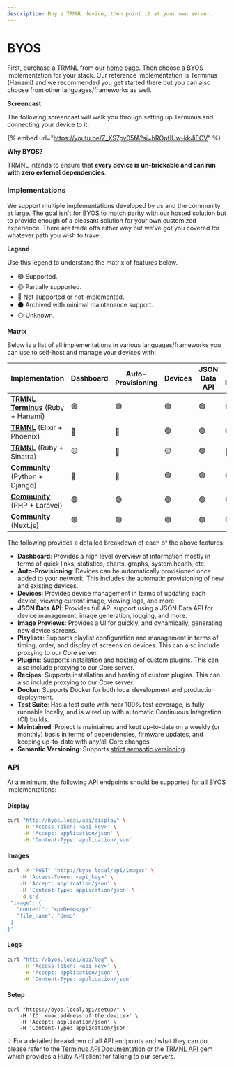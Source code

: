 ```yaml
---
description: Buy a TRMNL device, then point it at your own server.
---
```


# BYOS

First, purchase a TRMNL from our [home page](https://usetrmnl.com). Then choose a BYOS implementation for your stack. Our reference implementation is Terminus (Hanami) and we recommended you get started there but you can also choose from other languages/frameworks as well.

**Screencast**

The following screencast will walk you through setting up Terminus and connecting your device to it.

{% embed url="https://youtu.be/Z_XS7py05fA?si=hROpfIUw-kkJiEOV" %}

**Why BYOS?**

TRMNL intends to ensure that **every device is un-brickable and can run with zero external dependencies**.

### Implementations

We support multiple implementations developed by us and the community at large. The goal isn't for BYOS to match parity with our hosted solution but to provide enough of a pleasant solution for your own customized experience. There are trade offs either way but we've got you covered for whatever path you wish to travel.

**Legend**

Use this legend to understand the matrix of features below.

* 🟢 Supported.
* 🟡 Partially supported.
* 🔴 Not supported or not implemented.
* ⚫️ Archived with minimal maintenance support.
* ⚪️ Unknown.

**Matrix**

Below is a list of all implementations in various languages/frameworks you can use to self-host and manage your devices with:

<table><thead><tr><th>Implementation</th><th width="128">Dashboard</th><th>Auto-Provisioning</th><th>Devices</th><th>JSON Data API</th><th>Image Previews</th><th>Playlists</th><th>Plugins</th><th>Recipes</th><th>Docker</th><th>Test Suite</th><th>Maintained</th><th>Semantic Versioning</th></tr></thead><tbody><tr><td><a href="https://github.com/usetrmnl/byos_hanami"><strong>TRMNL Terminus</strong></a> (Ruby + Hanami)</td><td>🟢</td><td>🟢</td><td>🟢</td><td>🟢</td><td>🟢</td><td>🟡</td><td>🟢</td><td>🟢</td><td>🟢</td><td>🟢</td><td>🟢</td><td>🟢</td></tr><tr><td><a href="https://github.com/usetrmnl/byos_phoenix"><strong>TRMNL</strong></a> (Elixir + Phoenix)</td><td>🔴</td><td>🔴</td><td>🟢</td><td>🟢</td><td>🟢</td><td>🟢</td><td>🔴</td><td>🔴</td><td>🔴</td><td>🔴</td><td>🔴</td><td>⚪️</td></tr><tr><td><a href="https://github.com/usetrmnl/byos_sinatra"><strong>TRMNL</strong></a> (Ruby + Sinatra)</td><td>🟡</td><td>🔴</td><td>🟡</td><td>🟢</td><td>🔴</td><td>🔴</td><td>🔴</td><td>🔴</td><td>🟢</td><td>🟢</td><td>⚫️</td><td>🟢</td></tr><tr><td><a href="https://github.com/usetrmnl/byos_django"><strong>Community</strong></a> (Python + Django)</td><td>🔴</td><td>🔴</td><td>🟢</td><td>🟢</td><td>🟢</td><td>🔴</td><td>🔴</td><td>🔴</td><td>🟢</td><td>🔴</td><td>🟢</td><td>⚪️</td></tr><tr><td><a href="https://github.com/usetrmnl/byos_laravel"><strong>Community</strong></a> (PHP + Laravel)</td><td>🟢</td><td>🟢</td><td>🟢</td><td>🟢</td><td>🟢</td><td>🟢</td><td>🟢</td><td>🟢</td><td>🟢</td><td>🟢</td><td>🟢</td><td>🔴</td></tr><tr><td><a href="https://github.com/usetrmnl/byos_next"><strong>Community</strong></a> (Next.js)</td><td>🟢</td><td>🟢</td><td>🟢</td><td>🟢</td><td>🟢</td><td>🔴</td><td>🔴</td><td>🟢</td><td>🔴</td><td>🔴</td><td>🟢</td><td>⚪️</td></tr></tbody></table>

The following provides a detailed breakdown of each of the above features:

* **Dashboard**: Provides a high level overview of information mostly in terms of quick links, statistics, charts, graphs, system health, etc.
* **Auto-Provisioning**: Devices can be automatically provisioned once added to your network. This includes the automatic provisioning of new and existing devices.
* **Devices**: Provides device management in terms of updating each device, viewing current image, viewing logs, and more.
* **JSON Data API**: Provides full API support using a JSON Data API for device management, image generation, logging, and more.
* **Image Previews**: Provides a UI for quickly, and dynamically, generating new device screens.
* **Playlists**: Supports playlist configuration and management in terms of timing, order, and display of screens on devices. This can also include proxying to our Core server.
* **Plugins**: Supports installation and hosting of custom plugins. This can also include proxying to our Core server.
* **Recipes**: Supports installation and hosting of custom plugins. This can also include proxying to our Core server.
* **Docker**: Supports Docker for both local development and production deployment.
* **Test Suite**: Has a test suite with near 100% test coverage, is fully runnable locally, and is wired up with automatic Continuous Integration (CI) builds.
* **Maintained**: Project is maintained and kept up-to-date on a weekly (or monthly) basis in terms of dependencies, firmware updates, and keeping up-to-date with any/all Core changes.
* **Semantic Versioning**: Supports [strict semantic versioning](https://alchemists.io/articles/strict_semantic_versioning).

### API

At a minimum, the following API endpoints should be supported for all BYOS implementations:

#### Display

```bash
curl "http://byos.local/api/display" \
     -H 'Access-Token: <api_key>' \
     -H 'Accept: application/json' \
     -H 'Content-Type: application/json'
```

#### Images

```bash
curl -X "POST" "http://byos.local/api/images" \
    -H 'Access-Token: <api_key>' \
    -H 'Accept: application/json' \
    -H 'Content-Type: application/json' \
    -d $'{
 "image": {
   "content": "<p>Demo</p>"
   "file_name": "demo"
 }
}'
```

#### Logs

```bash
curl "http://byos.local/api/log" \
     -H 'Access-Token: <api_key>' \
     -H 'Accept: application/json' \
     -H 'Content-Type: application/json'
```

#### Setup

```
curl "https://byos.local/api/setup/" \
    -H 'ID: <mac:address:of:the:device>' \
    -H 'Accept: application/json' \
    -H 'Content-Type: application/json'

```

💡 For a detailed breakdown of all API endpoints and what they can do, please refer to the [Terminus API Documentation](https://github.com/usetrmnl/byos_hanami?tab=readme-ov-file#apis) or the [TRMNL API](https://github.com/usetrmnl/trmnl-api) gem which provides a Ruby API client for talking to our servers.

